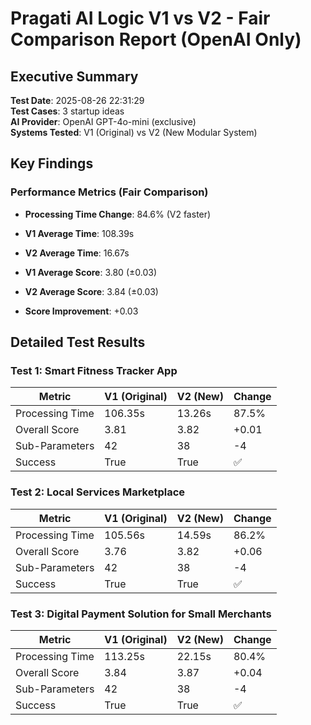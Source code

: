 
# Pragati AI Logic V1 vs V2 - Fair Comparison Report (OpenAI Only)

## Executive Summary

**Test Date**: 2025-08-26 22:31:29  
**Test Cases**: 3 startup ideas  
**AI Provider**: OpenAI GPT-4o-mini (exclusive)  
**Systems Tested**: V1 (Original) vs V2 (New Modular System)

## Key Findings

### Performance Metrics (Fair Comparison)

- **Processing Time Change**: 84.6% (V2 faster)
- **V1 Average Time**: 108.39s
- **V2 Average Time**: 16.67s

- **V1 Average Score**: 3.80 (±0.03)
- **V2 Average Score**: 3.84 (±0.03)
- **Score Improvement**: +0.03

## Detailed Test Results


### Test 1: Smart Fitness Tracker App

| Metric | V1 (Original) | V2 (New) | Change |
|--------|---------------|----------|--------|
| Processing Time | 106.35s | 13.26s | 87.5% |
| Overall Score | 3.81 | 3.82 | +0.01 |
| Sub-Parameters | 42 | 38 | -4 |
| Success | True | True | ✅ |

### Test 2: Local Services Marketplace

| Metric | V1 (Original) | V2 (New) | Change |
|--------|---------------|----------|--------|
| Processing Time | 105.56s | 14.59s | 86.2% |
| Overall Score | 3.76 | 3.82 | +0.06 |
| Sub-Parameters | 42 | 38 | -4 |
| Success | True | True | ✅ |

### Test 3: Digital Payment Solution for Small Merchants

| Metric | V1 (Original) | V2 (New) | Change |
|--------|---------------|----------|--------|
| Processing Time | 113.25s | 22.15s | 80.4% |
| Overall Score | 3.84 | 3.87 | +0.04 |
| Sub-Parameters | 42 | 38 | -4 |
| Success | True | True | ✅ |
